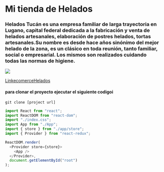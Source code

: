 # Mi tienda de Helados

### Helados Tucán es una empresa familiar de larga trayectoria en Lugano, capital federal dedicada a la fabricación y venta de helados artesanales, elaboración de postres helados, tortas artesanales.Su nombre es desde hace años sinónimo del mejor helado de la zona, es un clásico en toda reunión, tanto familiar, social o empresarial. Los mismos son realizados cuidando todas las normas de higiene.

![](https://res.cloudinary.com/dv6nijgvd/image/upload/v1685584987/ecomerce/Cremas_pwicxc.png)

[LinkecomerceHelados](https://comision-432401.vercel.app/)

#### para clonar el proyecto ejecutar el siguiente codigoi

```
git clone [project url]
```

```javascript
import React from "react";
import ReactDOM from "react-dom";
import "./index.css";
import App from "./App";
import { store } from "./app/store";
import { Provider } from "react-redux";

ReactDOM.render(
  <Provider store={store}>
    <App />
  </Provider>,
  document.getElementById("root")
);
```
